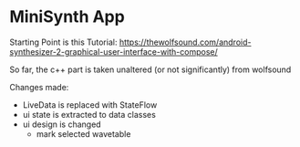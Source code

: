 # MiniSynth App
Starting Point is this Tutorial: https://thewolfsound.com/android-synthesizer-2-graphical-user-interface-with-compose/

So far, the c++ part is taken unaltered (or not significantly) from wolfsound

Changes made:

- LiveData is replaced with StateFlow
- ui state is extracted to data classes
- ui design is changed
  - mark selected wavetable